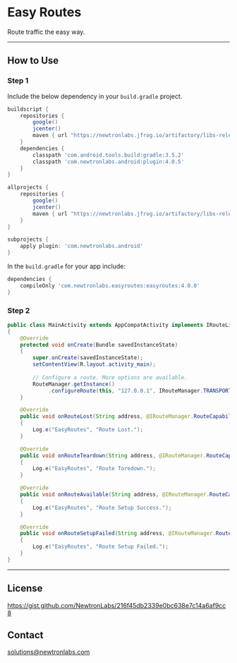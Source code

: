 # Easy Routes

Route traffic the easy way.

---

## How to Use 

### Step 1

Include the below dependency in your `build.gradle` project.

```gradle
buildscript {
    repositories {
        google()
        jcenter()
        maven { url "https://newtronlabs.jfrog.io/artifactory/libs-release-local" }
    }
    dependencies {
        classpath 'com.android.tools.build:gradle:3.5.2'
        classpath 'com.newtronlabs.android:plugin:4.0.5'
    }
}

allprojects {
    repositories {
        google()
        jcenter()
        maven { url "https://newtronlabs.jfrog.io/artifactory/libs-release-local" }
    }
}

subprojects {
    apply plugin: 'com.newtronlabs.android'
}
```

In the `build.gradle` for your app include:

```gradle
dependencies {
    compileOnly 'com.newtronlabs.easyroutes:easyroutes:4.0.0'
}
```


### Step 2

```java
public class MainActivity extends AppCompatActivity implements IRouteListener
{
    @Override
    protected void onCreate(Bundle savedInstanceState)
    {
        super.onCreate(savedInstanceState);
        setContentView(R.layout.activity_main);
        
        // Configure a route. More options are available.
        RouteManager.getInstance()
             .configureRoute(this, "127.0.0.1", IRouteManager.TRANSPORT_BLUETOOTH, this);
    }

    @Override
    public void onRouteLost(String address, @IRouteManager.RouteCapability int cap)
    {
        Log.e("EasyRoutes", "Route Lost.");
    }

    @Override
    public void onRouteTeardown(String address, @IRouteManager.RouteCapability int cap)
    {
        Log.e("EasyRoutes", "Route Toredown.");
    }

    @Override
    public void onRouteAvailable(String address, @IRouteManager.RouteCapability int cap)
    {
        Log.e("EasyRoutes", "Route Setup Success.");
    }

    @Override
    public void onRouteSetupFailed(String address, @IRouteManager.RouteCapability int cap)
    {
        Log.e("EasyRoutes", "Route Setup Failed.");
    }
}
```

---

## License
https://gist.github.com/NewtronLabs/216f45db2339e0bc638e7c14a6af9cc8

## Contact

solutions@newtronlabs.com
